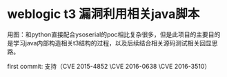 # weblogic t3 漏洞利用相关java脚本

用图：和python直接配合ysoserial的poc相比复杂很多，但是此项目的主要目的是学习java内部构造相关t3结构的过程，以及后续结合相关源码测试相关回显思路。

first commit: 支持（CVE 2015-4852 \CVE 2016-0638 \CVE 2016-3510）

